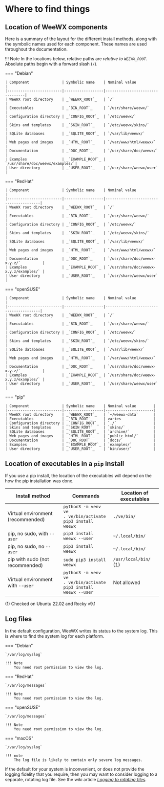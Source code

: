 # Where to find things

## Location of WeeWX components

Here is a summary of the layout for the different install methods, along with
the symbolic names used for each component. These names are used throughout the
documentation.

!!! Note
    In the locations below, relative paths are *relative to _`WEEWX_ROOT`_*.
    Absolute paths begin with a forward slash (`/`).


=== "Debian"

    | Component               | Symbolic name    | Nominal value                   |
    |-------------------------|------------------|---------------------------------|
    | WeeWX root directory    | _`WEEWX_ROOT`_   | `/`                             |
    | Executables             | _`BIN_ROOT`_     | `/usr/share/weewx/`             |
    | Configuration directory | _`CONFIG_ROOT`_  | `/etc/weewx/`                   |
    | Skins and templates     | _`SKIN_ROOT`_    | `/etc/weewx/skins/`             |
    | SQLite databases        | _`SQLITE_ROOT`_  | `/var/lib/weewx/`               |
    | Web pages and images    | _`HTML_ROOT`_    | `/var/www/html/weewx/`          |
    | Documentation           | _`DOC_ROOT`_     | `/usr/share/doc/weewx/`         |
    | Examples                | _`EXAMPLE_ROOT`_ | `/usr/share/doc/weewx/examples/`|
    | User directory          | _`USER_ROOT`_    | `/usr/share/weewx/user`         |

=== "RedHat"

    | Component               | Symbolic name    | Nominal value                          |
    |-------------------------|------------------|----------------------------------------|
    | WeeWX root directory    | _`WEEWX_ROOT`_   | `/`                                    |
    | Executables             | _`BIN_ROOT`_     | `/usr/share/weewx/`                    |
    | Configuration directory | _`CONFIG_ROOT`_  | `/etc/weewx/`                          |
    | Skins and templates     | _`SKIN_ROOT`_    | `/etc/weewx/skins/`                    |
    | SQLite databases        | _`SQLITE_ROOT`_  | `/var/lib/weewx/`                      |
    | Web pages and images    | _`HTML_ROOT`_    | `/var/www/html/weewx/`                 |
    | Documentation           | _`DOC_ROOT`_     | `/usr/share/doc/weewx-x.y.z/`          |
    | Examples                | _`EXAMPLE_ROOT`_ | `/usr/share/doc/weewx-x.y.z/examples/` |
    | User directory          | _`USER_ROOT`_    | `/usr/share/weewx/user`                |

=== "openSUSE"

    | Component               | Symbolic name    | Nominal value                          |
    |-------------------------|------------------|----------------------------------------|
    | WeeWX root directory    | _`WEEWX_ROOT`_   | `/`                                    |
    | Executables             | _`BIN_ROOT`_     | `/usr/share/weewx/`                    |
    | Configuration directory | _`CONFIG_ROOT`_  | `/etc/weewx/`                          |
    | Skins and templates     | _`SKIN_ROOT`_    | `/etc/weewx/skins/`                    |
    | SQLite databases        | _`SQLITE_ROOT`_  | `/var/lib/weewx/`                      |
    | Web pages and images    | _`HTML_ROOT`_    | `/var/www/html/weewx/`                 |
    | Documentation           | _`DOC_ROOT`_     | `/usr/share/doc/weewx-x.y.z/`          |
    | Examples                | _`EXAMPLE_ROOT`_ | `/usr/share/doc/weewx-x.y.z/examples/` |
    | User directory          | _`USER_ROOT`_    | `/usr/share/weewx/user`                |

=== "pip"

    | Component               | Symbolic name    | Nominal value        |
    |-------------------------|------------------|----------------------|
    | WeeWX root directory    | _`WEEWX_ROOT`_   | `~/weewx-data`       |
    | Executables             | _`BIN_ROOT`_     | varies               |
    | Configuration directory | _`CONFIG_ROOT`_  | `./`                 |
    | Skins and templates     | _`SKIN_ROOT`_    | `skins/`             |
    | SQLite databases        | _`SQLITE_ROOT`_  | `archive/`           |
    | Web pages and images    | _`HTML_ROOT`_    | `public_html/`       |
    | Documentation           | _`DOC_ROOT`_     | `docs/`              |
    | Examples                | _`EXAMPLE_ROOT`_ | `examples/`          |
    | User directory          | _`USER_ROOT`_    | `bin/user/`          |


## Location of executables in a `pip` install

If you use a pip install, the location of the executables will depend on the
how the pip installation was done.

| Install method                    | Commands                                                                     | Location of executables |
|-----------------------------------|------------------------------------------------------------------------------|-------------------------|
| Virtual environment (recommended) | `python3 -m venv ve`<br/>`. ve/bin/activate`<br/>`pip3 install weewx`        | `./ve/bin/`             |
| pip, no sudo, with `--user`       | `pip3 install weewx --user`                                                  | `~/.local/bin/`         |
| pip, no sudo, no `--user`         | `pip3 install weewx`                                                         | `~/.local/bin/`         |
| pip with sudo (not recommended)   | `sudo pip3 install weewx`                                                    | `/usr/local/bin/` (1)   |
| Virtual environment with `--user` | `python3 -m venv ve`<br/>`. ve/bin/activate`<br/>`pip3 install weewx --user` | Not allowed             |

(1) Checked on Ubuntu 22.02 and Rocky v9.1


## Log files

In the default configuration, WeeWX writes its status to the system log.
This is where to find the system log for each platform.

=== "Debian"

    `/var/log/syslog`

    !!! Note
        You need root permission to view the log.

=== "RedHat"

    `/var/log/messages`

    !!! Note
        You need root permission to view the log.

=== "openSUSE"

    `/var/log/messages`

    !!! Note
        You need root permission to view the log.

=== "macOS"

    `/var/log/syslog`

    !!! note
        The log file is likely to contain only severe log messages.

If the default for your system is inconvenient, or does not provide the logging
fidelity that you require, then you may want to consider logging to a separate,
rotating log file. See the wiki article [*Logging to rotating files*](https://github.com/weewx/weewx/wiki/WeeWX-v4-and-logging#logging-to-rotating-files).
